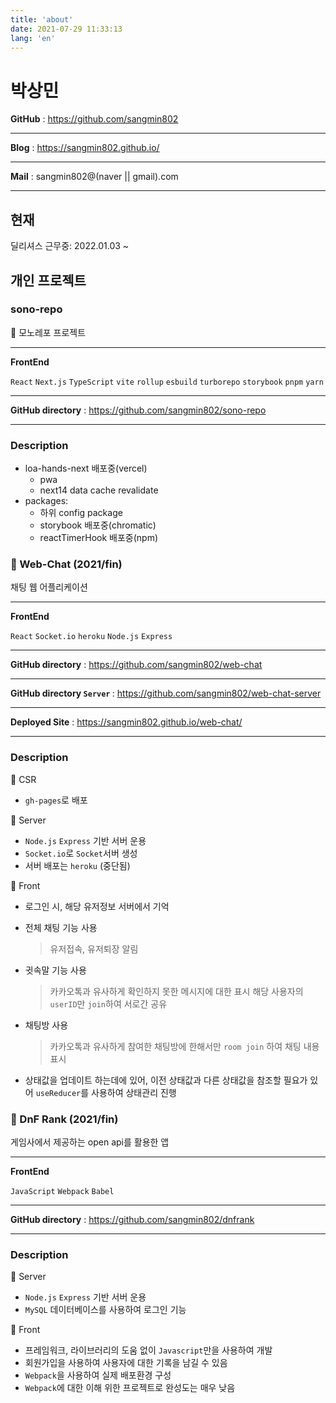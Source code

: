 ```yaml
---
title: 'about'
date: 2021-07-29 11:33:13
lang: 'en'
---
```


<h1>박상민</h1>

<b>GitHub</b> : https://github.com/sangmin802

<hr>

<b>Blog</b> : https://sangmin802.github.io/

<hr>

<b>Mail</b> : sangmin802@(naver || gmail).com

<hr>

<h2>현재</h2>

<p>딜리셔스 근무중: 2022.01.03 ~ </p>

<h2>개인 프로젝트</h2>

<h3>sono-repo</h3>

<p>🥇 모노레포 프로젝트</p>

<hr>

<b>FrontEnd</b>

`React` `Next.js` `TypeScript` `vite` `rollup` `esbuild` `turborepo` `storybook` `pnpm` `yarn`

<hr>

<b>GitHub directory</b> : https://github.com/sangmin802/sono-repo

<hr>

<h3>Description</h3>

- loa-hands-next 배포중(vercel)
  - pwa
  - next14 data cache revalidate
- packages:
  - 하위 config package
  - storybook 배포중(chromatic)
  - reactTimerHook 배포중(npm)

<h3>🥉 Web-Chat (2021/fin)</h3>

<p>채팅 웹 어플리케이션</p>

<hr>

<b>FrontEnd</b>

`React` `Socket.io` `heroku` `Node.js` `Express`

<hr>

<b>GitHub directory</b> : https://github.com/sangmin802/web-chat

<hr>

<b>GitHub directory `Server` </b> : https://github.com/sangmin802/web-chat-server

<hr>

<b>Deployed Site</b> : https://sangmin802.github.io/web-chat/

<hr>

<h3>Description</h3>

📌 CSR

- `gh-pages`로 배포

📌 Server

- `Node.js` `Express` 기반 서버 운용
- `Socket.io`로 `Socket`서버 생성
- 서버 배포는 `heroku` (중단됨)

📌 Front

- 로그인 시, 해당 유저정보 서버에서 기억
- 전체 채팅 기능 사용
  > 유저접속, 유저퇴장 알림
- 귓속말 기능 사용
  > 카카오톡과 유사하게 확인하지 못한 메시지에 대한 표시
  > 해당 사용자의 `userID`만 `join`하여 서로간 공유
- 채팅방 사용

  > 카카오톡과 유사하게 참여한 채팅방에 한해서만 `room join` 하여 채팅 내용 표시

- 상태값을 업데이트 하는데에 있어, 이전 상태값과 다른 상태값을 참조할 필요가 있어 `useReducer`를 사용하여 상태관리 진행

<h3>🥉 DnF Rank (2021/fin)</h3>

<p>게임사에서 제공하는 open api를 활용한 앱</p>

<hr>

<b>FrontEnd</b>

`JavaScript` `Webpack` `Babel`

<hr>

<b>GitHub directory</b> : https://github.com/sangmin802/dnfrank

<hr>

<h3>Description</h3>

📌 Server

- `Node.js` `Express` 기반 서버 운용
- `MySQL` 데이터베이스를 사용하여 로그인 기능

📌 Front

- 프레임워크, 라이브러리의 도움 없이 `Javascript`만을 사용하여 개발
- 회원가입을 사용하여 사용자에 대한 기록을 남길 수 있음
- `Webpack`을 사용하여 실제 배포환경 구성
- `Webpack`에 대한 이해 위한 프로젝트로 완성도는 매우 낮음

